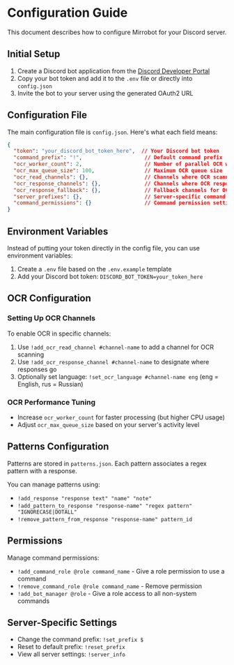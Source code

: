 # Configuration Guide

This document describes how to configure Mirrobot for your Discord server.

## Initial Setup

1. Create a Discord bot application from the [Discord Developer Portal](https://discord.com/developers/applications)
2. Copy your bot token and add it to the `.env` file or directly into `config.json`
3. Invite the bot to your server using the generated OAuth2 URL

## Configuration File

The main configuration file is `config.json`. Here's what each field means:

```json
{
  "token": "your_discord_bot_token_here",  // Your Discord bot token
  "command_prefix": "!",                    // Default command prefix
  "ocr_worker_count": 2,                    // Number of parallel OCR workers
  "ocr_max_queue_size": 100,                // Maximum OCR queue size
  "ocr_read_channels": {},                  // Channels where OCR scanning is active
  "ocr_response_channels": {},              // Channels where OCR responses are sent
  "ocr_response_fallback": {},              // Fallback channels for OCR responses
  "server_prefixes": {},                    // Server-specific command prefixes
  "command_permissions": {}                 // Command permission settings
}
```

## Environment Variables

Instead of putting your token directly in the config file, you can use environment variables:

1. Create a `.env` file based on the `.env.example` template
2. Add your Discord bot token: `DISCORD_BOT_TOKEN=your_token_here`

## OCR Configuration

### Setting Up OCR Channels

To enable OCR in specific channels:

1. Use `!add_ocr_read_channel #channel-name` to add a channel for OCR scanning
2. Use `!add_ocr_response_channel #channel-name` to designate where responses go
3. Optionally set language: `!set_ocr_language #channel-name eng` (eng = English, rus = Russian)

### OCR Performance Tuning

- Increase `ocr_worker_count` for faster processing (but higher CPU usage)
- Adjust `ocr_max_queue_size` based on your server's activity level

## Patterns Configuration

Patterns are stored in `patterns.json`. Each pattern associates a regex pattern with a response.

You can manage patterns using:
- `!add_response "response text" "name" "note"`
- `!add_pattern_to_response "response-name" "regex pattern" "IGNORECASE|DOTALL"`
- `!remove_pattern_from_response "response-name" pattern_id`

## Permissions

Manage command permissions:

- `!add_command_role @role command_name` - Give a role permission to use a command
- `!remove_command_role @role command_name` - Remove permission
- `!add_bot_manager @role` - Give a role access to all non-system commands

## Server-Specific Settings

- Change the command prefix: `!set_prefix $`
- Reset to default prefix: `!reset_prefix`
- View all server settings: `!server_info`
